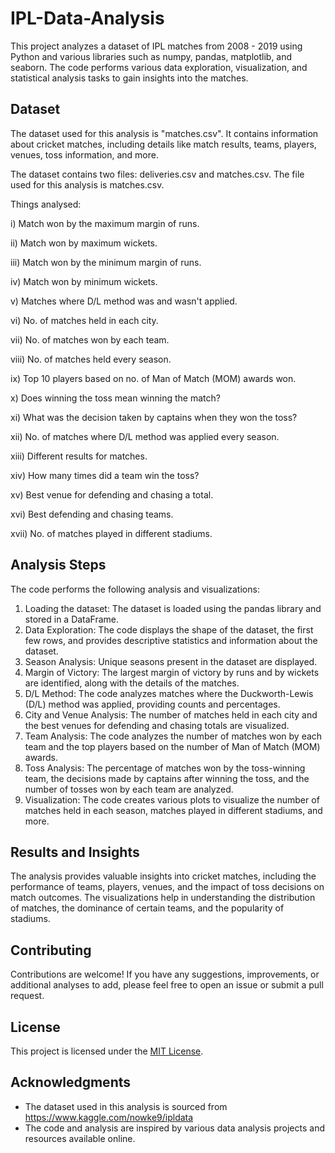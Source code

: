 # IPL-Data-Analysis

This project analyzes a dataset of IPL matches from 2008 - 2019 using Python and various libraries such as numpy, pandas, matplotlib, and seaborn. The code performs various data exploration, visualization, and statistical analysis tasks to gain insights into the matches.

## Dataset

The dataset used for this analysis is "matches.csv". It contains information about cricket matches, including details like match results, teams, players, venues, toss information, and more.

The dataset contains two files: deliveries.csv and matches.csv. The file used for this analysis is matches.csv.

Things analysed:

i) Match won by the maximum margin of runs.

ii) Match won by maximum wickets.

iii) Match won by the minimum margin of runs.

iv) Match won by minimum wickets.

v) Matches where D/L method was and wasn't applied.

vi) No. of matches held in each city.

vii) No. of matches won by each team.

viii) No. of matches held every season.

ix) Top 10 players based on no. of Man of Match (MOM) awards won.

x) Does winning the toss mean winning the match?

xi) What was the decision taken by captains when they won the toss?

xii) No. of matches where D/L method was applied every season.

xiii) Different results for matches.

xiv) How many times did a team win the toss?

xv) Best venue for defending and chasing a total.

xvi) Best defending and chasing teams.

xvii) No. of matches played in different stadiums.

## Analysis Steps

The code performs the following analysis and visualizations:

1. Loading the dataset: The dataset is loaded using the pandas library and stored in a DataFrame.
2. Data Exploration: The code displays the shape of the dataset, the first few rows, and provides descriptive statistics and information about the dataset.
3. Season Analysis: Unique seasons present in the dataset are displayed.
4. Margin of Victory: The largest margin of victory by runs and by wickets are identified, along with the details of the matches.
5. D/L Method: The code analyzes matches where the Duckworth-Lewis (D/L) method was applied, providing counts and percentages.
6. City and Venue Analysis: The number of matches held in each city and the best venues for defending and chasing totals are visualized.
7. Team Analysis: The code analyzes the number of matches won by each team and the top players based on the number of Man of Match (MOM) awards.
8. Toss Analysis: The percentage of matches won by the toss-winning team, the decisions made by captains after winning the toss, and the number of tosses won by each team are analyzed.
9. Visualization: The code creates various plots to visualize the number of matches held in each season, matches played in different stadiums, and more.

## Results and Insights

The analysis provides valuable insights into cricket matches, including the performance of teams, players, venues, and the impact of toss decisions on match outcomes. The visualizations help in understanding the distribution of matches, the dominance of certain teams, and the popularity of stadiums.

## Contributing

Contributions are welcome! If you have any suggestions, improvements, or additional analyses to add, please feel free to open an issue or submit a pull request.

## License

This project is licensed under the [MIT License](LICENSE).

## Acknowledgments

- The dataset used in this analysis is sourced from https://www.kaggle.com/nowke9/ipldata
- The code and analysis are inspired by various data analysis projects and resources available online.

